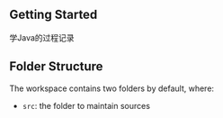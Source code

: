 ## Getting Started

学Java的过程记录

## Folder Structure

The workspace contains two folders by default, where:

- `src`: the folder to maintain sources

